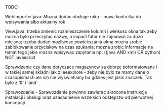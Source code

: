 TODO: 

WebImporter.java:
	 Mozna dodac obsluge roku - nowa kontrolka do wpisywania albo aktualny rok

View.java:
	trzeba zmienic rozmieszczenie kolumn i wielkosc okna tak zeby mozna bylo przeczytac nazwy, a impact fator nie zajmowal za duzo miejsca;
	trzeba dodac mozliwosc powiekszania okna
	mozna zrobic zablokowanie przyciskow na czas szukania;
	mozna zrobic informacje na temat tego jakie mozna wpisywac zapytania np. ((java AND xml) OR python) NOT javascript


Sprawdzenie czy dane dotyczace magazynow sa dobrze poformatowane i w takiej samej skladni jak z ieeexplore - zeby nie bylo ze mamy dane o czasopismach ale ich nie wyswietlamy bo gdzies jest jakis znaczek. Tak bylo z '&' i 'and'

Sprawozdanie - Sprawozdanie powinno zawierac skrocona instrukcje instalacji i obslugi oraz uzasadnienie wszelkich odstępstw od pierwotnej koncepcji
